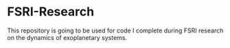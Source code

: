 # FSRI-Research
This repository is going to be used for code I complete during FSRI research on the dynamics of exoplanetary systems.
